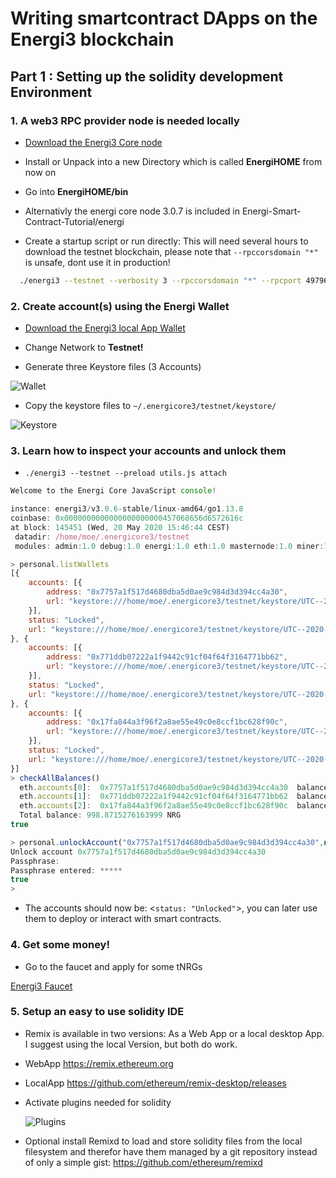 # Writing smartcontract DApps on the Energi3 blockchain

## Part 1 : Setting up the solidity development Environment

### 1. A web3 RPC provider node is needed locally

 * [Download the Energi3 Core node](https://docs.energi.software/en/downloads/core-node)

 * Install or Unpack into a new Directory which is called **EnergiHOME** from now on

 * Go into **EnergiHOME/bin**

 * Alternativly the energi core node 3.0.7 is included in Energi-Smart-Contract-Tutorial/energi

 * Create a startup script or run directly: This will need several hours to download the testnet blockchain, please note that ````--rpccorsdomain "*" ```` is unsafe, dont use it in production!

``` bash
  ./energi3 --testnet --verbosity 3 --rpccorsdomain "*" --rpcport 49796 --rpcaddr "127.0.0.1" --rpcvhosts "localhost" --rpc --rpcapi admin,web3,eth,debug,personal,net,energi
```

### 2. Create account(s) using the Energi Wallet

* [Download the Energi3 local App Wallet](https://docs.energi.software/en/downloads/myenergiwallet)

* Change Network to **Testnet!**

* Generate three Keystore files (3 Accounts)

![Wallet](https://i.ibb.co/yh2hRzq/Create-Wallet.png)


* Copy the keystore files to ```~/.energicore3/testnet/keystore/```

![Keystore](https://i.ibb.co/Hxp6qWw/Keystore-Files.png)


### 3. Learn how to inspect your accounts and unlock them

* ```./energi3 --testnet --preload utils.js attach```

``` js
Welcome to the Energi Core JavaScript console!

instance: energi3/v3.0.6-stable/linux-amd64/go1.13.8
coinbase: 0x0000000000000000000000457068656d6572616c
at block: 145451 (Wed, 20 May 2020 15:46:44 CEST)
 datadir: /home/moe/.energicore3/testnet
 modules: admin:1.0 debug:1.0 energi:1.0 eth:1.0 masternode:1.0 miner:1.0 net:1.0 nrg:1.0 personal:1.0 rpc:1.0 txpool:1.0 web3:1.0

> personal.listWallets
[{
    accounts: [{
        address: "0x7757a1f517d4680dba5d0ae9c984d3d394cc4a30",
        url: "keystore:///home/moe/.energicore3/testnet/keystore/UTC--2020-05-12T09-34-29.733027979Z--7757a1f517d4680dba5d0ae9c984d3d394cc4a30"
    }],
    status: "Locked",
    url: "keystore:///home/moe/.energicore3/testnet/keystore/UTC--2020-05-12T09-34-29.733027979Z--7757a1f517d4680dba5d0ae9c984d3d394cc4a30"
}, {
    accounts: [{
        address: "0x771ddb07222a1f9442c91cf04f64f3164771bb62",
        url: "keystore:///home/moe/.energicore3/testnet/keystore/UTC--2020-05-14T13-47-18.288Z--771ddb07222a1f9442c91cf04f64f3164771bb62"
    }],
    status: "Locked",
    url: "keystore:///home/moe/.energicore3/testnet/keystore/UTC--2020-05-14T13-47-18.288Z--771ddb07222a1f9442c91cf04f64f3164771bb62"
}, {
    accounts: [{
        address: "0x17fa844a3f96f2a8ae55e49c0e8ccf1bc628f90c",
        url: "keystore:///home/moe/.energicore3/testnet/keystore/UTC--2020-05-14T13-50-27.459Z--17fa844a3f96f2a8ae55e49c0e8ccf1bc628f90c"
    }],
    status: "Locked",
    url: "keystore:///home/moe/.energicore3/testnet/keystore/UTC--2020-05-14T13-50-27.459Z--17fa844a3f96f2a8ae55e49c0e8ccf1bc628f90c"
}]
> checkAllBalances()
  eth.accounts[0]: 	0x7757a1f517d4680dba5d0ae9c984d3d394cc4a30 	balance: 0.975950853 NRG
  eth.accounts[1]: 	0x771ddb07222a1f9442c91cf04f64f3164771bb62 	balance: 899.9460951174 NRG
  eth.accounts[2]: 	0x17fa844a3f96f2a8ae55e49c0e8ccf1bc628f90c 	balance: 97.949481646 NRG
  Total balance: 998.8715276163999 NRG
true
```

``` js
> personal.unlockAccount("0x7757a1f517d4680dba5d0ae9c984d3d394cc4a30",null,0,false)
Unlock account 0x7757a1f517d4680dba5d0ae9c984d3d394cc4a30
Passphrase:
Passphrase entered: *****
true
>
```

* The accounts should now be: <```status: "Unlocked"```>, you can later use them to deploy or interact with smart contracts.

### 4. Get some money!

* Go to the faucet and apply for some tNRGs

[Energi3 Faucet](https://faucet.servht.ml)


### 5. Setup an easy to use solidity IDE
 * Remix is available in two versions: As a Web App or a local desktop App. I suggest using the local Version, but both do work.
 * WebApp https://remix.ethereum.org
 * LocalApp https://github.com/ethereum/remix-desktop/releases
 * Activate plugins needed for solidity

   ![Plugins](https://i.ibb.co/C7N2x76/Remix-IDEPlugins.png)
 * Optional install Remixd to load and store solidity files from the local filesystem and therefor have them managed by a git repository instead of only a simple gist: https://github.com/ethereum/remixd



